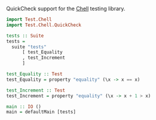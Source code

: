 QuickCheck support for the [Chell] testing library.

  [Chell]: https://hackage.haskell.org/package/chell

```haskell
import Test.Chell
import Test.Chell.QuickCheck

tests :: Suite
tests =
  suite "tests"
      [ test_Equality
      , test_Increment
      ]

test_Equality :: Test
test_Equality = property "equality" (\x -> x == x)

test_Increment :: Test
test_Increment = property "equality" (\x -> x + 1 > x)

main :: IO ()
main = defaultMain [tests]
```
